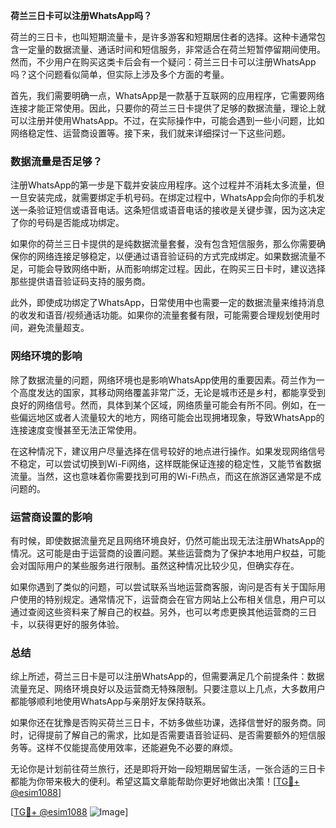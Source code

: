 **荷兰三日卡可以注册WhatsApp吗？**

荷兰的三日卡，也叫短期流量卡，是许多游客和短期居住者的选择。这种卡通常包含一定量的数据流量、通话时间和短信服务，非常适合在荷兰短暂停留期间使用。然而，不少用户在购买这类卡后会有一个疑问：荷兰三日卡可以注册WhatsApp吗？这个问题看似简单，但实际上涉及多个方面的考量。

首先，我们需要明确一点，WhatsApp是一款基于互联网的应用程序，它需要网络连接才能正常使用。因此，只要你的荷兰三日卡提供了足够的数据流量，理论上就可以注册并使用WhatsApp。不过，在实际操作中，可能会遇到一些小问题，比如网络稳定性、运营商设置等。接下来，我们就来详细探讨一下这些问题。

### 数据流量是否足够？

注册WhatsApp的第一步是下载并安装应用程序。这个过程并不消耗太多流量，但一旦安装完成，就需要绑定手机号码。在绑定过程中，WhatsApp会向你的手机发送一条验证短信或语音电话。这条短信或语音电话的接收是关键步骤，因为这决定了你的号码是否能成功绑定。

如果你的荷兰三日卡提供的是纯数据流量套餐，没有包含短信服务，那么你需要确保你的网络连接足够稳定，以便通过语音验证码的方式完成绑定。如果数据流量不足，可能会导致网络中断，从而影响绑定过程。因此，在购买三日卡时，建议选择那些提供语音验证码支持的服务商。

此外，即使成功绑定了WhatsApp，日常使用中也需要一定的数据流量来维持消息的收发和语音/视频通话功能。如果你的流量套餐有限，可能需要合理规划使用时间，避免流量超支。

### 网络环境的影响

除了数据流量的问题，网络环境也是影响WhatsApp使用的重要因素。荷兰作为一个高度发达的国家，其移动网络覆盖非常广泛，无论是城市还是乡村，都能享受到良好的网络信号。然而，具体到某个区域，网络质量可能会有所不同。例如，在一些偏远地区或者人流量较大的地方，网络可能会出现拥堵现象，导致WhatsApp的连接速度变慢甚至无法正常使用。

在这种情况下，建议用户尽量选择在信号较好的地点进行操作。如果发现网络信号不稳定，可以尝试切换到Wi-Fi网络，这样既能保证连接的稳定性，又能节省数据流量。当然，这也意味着你需要找到可用的Wi-Fi热点，而这在旅游区通常是不成问题的。

### 运营商设置的影响

有时候，即使数据流量充足且网络环境良好，仍然可能出现无法注册WhatsApp的情况。这可能是由于运营商的设置问题。某些运营商为了保护本地用户权益，可能会对国际用户的某些服务进行限制。虽然这种情况比较少见，但确实存在。

如果你遇到了类似的问题，可以尝试联系当地运营商客服，询问是否有关于国际用户使用的特别规定。通常情况下，运营商会在官方网站上公布相关信息，用户可以通过查阅这些资料来了解自己的权益。另外，也可以考虑更换其他运营商的三日卡，以获得更好的服务体验。

### 总结

综上所述，荷兰三日卡是可以注册WhatsApp的，但需要满足几个前提条件：数据流量充足、网络环境良好以及运营商无特殊限制。只要注意以上几点，大多数用户都能够顺利地使用WhatsApp与亲朋好友保持联系。

如果你还在犹豫是否购买荷兰三日卡，不妨多做些功课，选择信誉好的服务商。同时，记得提前了解自己的需求，比如是否需要语音验证码、是否需要额外的短信服务等。这样不仅能提高使用效率，还能避免不必要的麻烦。

无论你是计划前往荷兰旅行，还是即将开始一段短期居留生活，一张合适的三日卡都能为你带来极大的便利。希望这篇文章能帮助你更好地做出决策！[[TG💪+ @esim1088](https://t.me/s/esim1088)]

[[TG💪+ @esim1088](https://t.me/s/esim1088) ![Image](https://i.postimg.cc/4NQfJmqS/Snipaste-2025-05-13-00-14-12.png)]